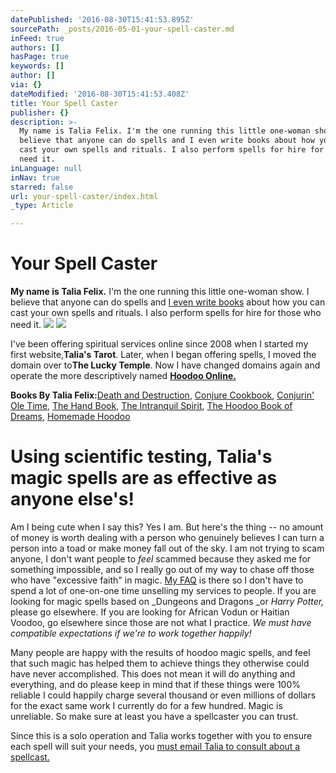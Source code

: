 ```yaml
---
datePublished: '2016-08-30T15:41:53.895Z'
sourcePath: _posts/2016-05-01-your-spell-caster.md
inFeed: true
authors: []
hasPage: true
keywords: []
author: []
via: {}
dateModified: '2016-08-30T15:41:53.408Z'
title: Your Spell Caster
publisher: {}
description: >-
  My name is Talia Felix. I'm the one running this little one-woman show. I
  believe that anyone can do spells and I even write books about how you can
  cast your own spells and rituals. I also perform spells for hire for those who
  need it.
inLanguage: null
inNav: true
starred: false
url: your-spell-caster/index.html
_type: Article

---
```

# Your Spell Caster

**My name is Talia Felix.** I'm the one running this little one-woman show. I believe that anyone can do spells and [I even write books][0] about how you can cast your own spells and rituals. I also perform spells for hire for those who need it.
![](https://the-grid-user-content.s3-us-west-2.amazonaws.com/a4d5a00b-9f9e-4889-9d0e-ea6b62fef588.png)
![](https://s3-us-west-2.amazonaws.com/the-grid-img/p/bd4b894195839f3e79907f392c85dcb4eb7e15c4.jpg)

I've been offering spiritual services online since 2008 when I started my first website,**Talia's Tarot**. Later, when I began offering spells, I moved the domain over to**The Lucky Temple**. Now I have changed domains again and operate the more descriptively named **[Hoodoo Online.][1]**

**Books By Talia Felix:**[Death and Destruction][2], [Conjure Cookbook][3], [Conjurin' Ole Time][4], [The Hand Book][5], [The Intranquil Spirit][6], [The Hoodoo Book of Dreams][7], [Homemade Hoodoo][8]

# Using scientific testing, Talia's magic spells are as effective as anyone else's!

Am I being cute when I say this? Yes I am. But here's the thing -- no amount of money is worth dealing with a person who genuinely believes I can turn a person into a toad or make money fall out of the sky. I am not trying to scam anyone, I don't want people to _feel_ scammed because they asked me for something impossible, and so I really go out of my way to chase off those who have "excessive faith" in magic. [My FAQ][9] is there so I don't have to spend a lot of one-on-one time unselling my services to people. If you are looking for magic spells based on _Dungeons and Dragons _or _Harry Potter,_ please go elsewhere. If you are looking for African Vodun or Haitian Voodoo, go elsewhere since those are not what I practice. _We must have compatible expectations if we're to work together happily!_

Many people are happy with the results of hoodoo magic spells, and feel that such magic has helped them to achieve things they otherwise could have never accomplished. This does not mean it will do anything and everything, and do please keep in mind that if these things were 100% reliable I could happily charge several thousand or even millions of dollars for the exact same work I currently do for a few hundred. Magic is unreliable. So make sure at least you have a spellcaster you can trust.

Since this is a solo operation and Talia works together with you to ensure each spell will suit your needs, you [must email Talia to consult about a spellcast.][10]

[0]: https://www.amazon.com/s/ref=as_li_ss_tl?url=search-alias=aps&field-keywords=talia+felix&linkCode=ll2&tag=talstar-20&linkId=3621f084381a757d8cf931d5963817dc
[1]: www.hoodoo-online.com
[2]: http://amzn.to/1XKz1qi
[3]: http://amzn.to/1Y0fgvx
[4]: http://amzn.to/1PdZwD8
[5]: http://amzn.to/1WufdbB
[6]: http://amzn.to/1THEn0D
[7]: http://amzn.to/1RHdurz
[8]: http://amzn.to/1RHdeZw
[9]: http://hoodoo-online.com/frequently-asked-questions-faq/
[10]: mailto:taliastarot@gmail.com